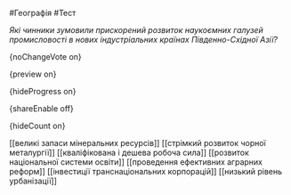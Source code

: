 #Географія #Тест

*Які чинники зумовили прискорений розвиток наукоємних галузей промисловості в нових індустріальних країнах Південно-Східної Азії?*

{noChangeVote on}

{preview on}

{hideProgress on}

{shareEnable off}

{hideCount on}

[[великі запаси мінеральних ресурсів]]
[[стрімкий розвиток чорної металургії]]
[[кваліфікована і дешева робоча сила]]
[[розвиток національної системи освіти]]
[[проведення ефективних аграрних реформ]]
[[інвестиції транснаціональних корпорацій]]
[[низький рівень урбанізації]]

